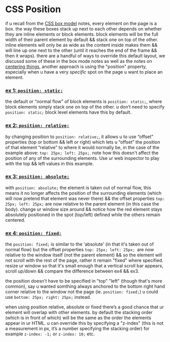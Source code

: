 # CSS Position

if u recall from the [CSS box model](the-box-model.md) notes, every element on the page is a box. the way these boxes stack up next to each other depends on whether they are inline elements or block elements. block elements will be the full width of their parent element by default && stack one on top of the other. inline elements will only be as wide as the content inside makes them && will line up one next to the other (until it reaches the end of the frame && then it wraps). there are a handful of ways to override this default layout, we discussd some of these in the box mode notes as well as the notes on [centering things](centering-things.md), another approach is using the "position" property, especially when u have a very *specific* spot on the page u want to place an element.

### [ex 1: `position: static;`](https://net-art-and-cultures.github.io/css-demos/demos/position-ex1.html)

the default or “normal flow” of block elements is `position: static;`, where block elements simply stack one on top of the other. u don’t need to specify `position: static;` block level elements have this by default.

### [ex 2: `position: relative;`](https://net-art-and-cultures.github.io/css-demos/demos/position-ex2.html)

by changing position to `position: relative;`, it allows u to use “offset” properties (top or bottom && left or right) which lets u “offset” the position of that element “relative” to where it would normally be, in the case of the example above: `top: 25px; left: 25px;`. note how this doesn't affect the position of any of the surrounding elements. Use ur web inspector to play with the top && left values in this example.

### [ex 3: `position: absolute;`](https://net-art-and-cultures.github.io/css-demos/demos/position-ex3.html)

with `position: absolute;` the element is taken out of normal flow, this means it no longer affects the position of the surrounding elements (which will now pretend that element was never there) && the offset properties `top: 25px; left: 25px;` are now relative to the parent element (in this case the body). change ur window size around && notice how the red element stays absolutely positioned in the spot (top/left) defined while the others remain centered.

### [ex 4: `position: fixed;`](https://net-art-and-cultures.github.io/css-demos/demos/position-ex4.html)

the `position: fixed;` is similar to the 'absolute' (in that it's taken out of normal flow) but the offset properties `top: 25px; left: 25px; `are now relative to the window itself (not the parent element) && so the element will not scroll with the rest of the page, rather it remain "fixed" where specified. resize ur window so that it's small enough that a vertical scroll bar appears, scroll up/down && compare the difference between ex4 && ex3.

the position doesn't have to be specified in "top" "left" (though that's more common), say u wanted somthing always anchored to the bottom right hand corner relative to the window not the page (ie. `position: fixed;`) u could use  `bottom: 25px; right: 25px;` instead.

when using position relative, absolute or fixed there’s a good chance that ur element will overlap with other elements. by default the stacking order (which is in front of which) will be the same as the order the elements appear in ur HTML. u can override this by specifying a "z-index" (this is not a measurement in px, it’s a number specifying the stacking order) for example `z-index: -1;` or `z-index: 10;` etc.
